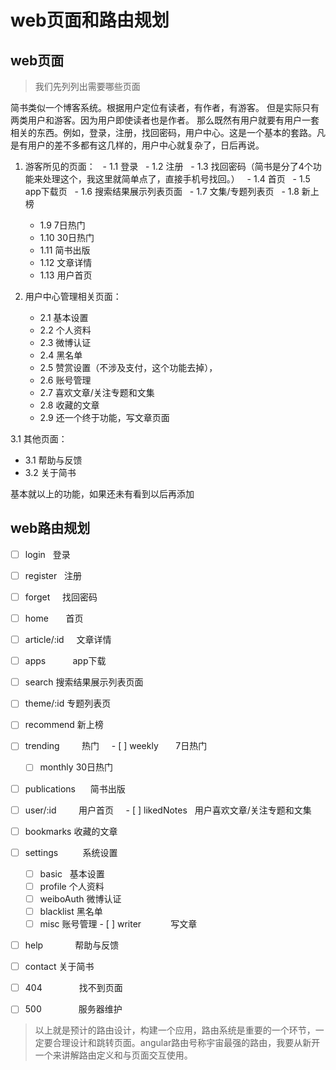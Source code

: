 # web页面和路由规划
## web页面
> 我们先列列出需要哪些页面

简书类似一个博客系统。根据用户定位有读者，有作者，有游客。 但是实际只有两类用户和游客。因为用户即使读者也是作者。
那么既然有用户就要有用户一套相关的东西。例如，登录，注册，找回密码，用户中心。这是一个基本的套路。凡是有用户的差不多都有这几样的，用户中心就复杂了，日后再说。


1. 游客所见的页面：
   - 1.1 登录
   - 1.2 注册
   - 1.3 找回密码（简书是分了4个功能来处理这个，我这里就简单点了，直接手机号找回。）
   - 1.4 首页
   - 1.5 app下载页
   - 1.6 搜索结果展示列表页面
   - 1.7 文集/专题列表页
   - 1.8 新上榜
   - 1.9 7日热门
   - 1.10 30日热门
   - 1.11 简书出版
   - 1.12 文章详情
   - 1.13 用户首页
 
2. 用户中心管理相关页面：
   - 2.1 基本设置
   - 2.2 个人资料 
   - 2.3 微博认证
   - 2.4 黑名单
   - 2.5 赞赏设置（不涉及支付，这个功能去掉），
   - 2.6 账号管理
   - 2.7 喜欢文章/关注专题和文集
   - 2.8 收藏的文章
   - 2.9 还一个终于功能，写文章页面

3.1 其他页面：
   - 3.1 帮助与反馈
   - 3.2 关于简书

基本就以上的功能，如果还未有看到以后再添加

## web路由规划

 - [ ] login             登录
 - [ ] register          注册
 - [ ] forget            找回密码
 - [ ] home              首页
 - [ ] article/:id       文章详情
 - [ ] apps              app下载
 - [ ] search            搜索结果展示列表页面
 - [ ] theme/:id         专题列表页 
 - [ ] recommend         新上榜
 - [ ] trending          热门
     - [ ] weekly        7日热门
     - [ ] monthly       30日热门
 - [ ] publications      简书出版
 - [ ] user/:id          用户首页
     - [ ] likedNotes    用户喜欢文章/关注专题和文集
 - [ ] bookmarks         收藏的文章
 - [ ] settings          系统设置
     - [ ] basic         基本设置
     - [ ] profile       个人资料
     - [ ] weiboAuth     微博认证
     - [ ] blacklist     黑名单
     - [ ] misc          账号管理
 - [ ] writer            写文章
 - [ ] help              帮助与反馈
 - [ ] contact           关于简书
 - [ ] 404               找不到页面
 - [ ] 500               服务器维护
 
 
> 以上就是预计的路由设计，构建一个应用，路由系统是重要的一个环节，一定要合理设计和跳转页面。angular路由号称宇宙最强的路由，我要从新开一个来讲解路由定义和与页面交互使用。
 
 
 
